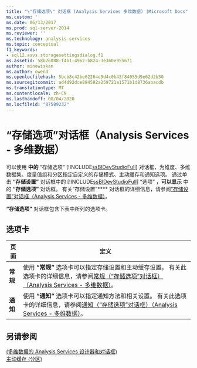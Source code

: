 ```yaml
---
title: "\"存储选项\" 对话框 (Analysis Services 多维数据) |Microsoft Docs"
ms.custom: ''
ms.date: 06/13/2017
ms.prod: sql-server-2014
ms.reviewer: ''
ms.technology: analysis-services
ms.topic: conceptual
f1_keywords:
- sql12.asvs.storagesettingsdialog.f1
ms.assetid: 58b26088-f4b1-4962-b824-3e360e955671
author: minewiskan
ms.author: owend
ms.openlocfilehash: 5bcb8c42be62264e9d4c0b43f84055d9e62d2b50
ms.sourcegitcommit: ad4d92dce894592a259721a1571b1d8736abacdb
ms.translationtype: MT
ms.contentlocale: zh-CN
ms.lasthandoff: 08/04/2020
ms.locfileid: "87589232"
---
```

# <a name="storage-options-dialog-box-analysis-services---multidimensional-data"></a>“存储选项”对话框（Analysis Services - 多维数据）
  可以使用 **中的** “存储选项” [!INCLUDE[ssBIDevStudioFull](../includes/ssbidevstudiofull-md.md)] 对话框，为维度、多维数据集、度量值组和分区指定自定义的存储模式、主动缓存和通知选项。 通过单击 **“存储设置”** 对话框中的 [!INCLUDE[ssBIDevStudioFull](../includes/ssbidevstudiofull-md.md)] “选项” **，可以显示** 中的 **“存储选项”** 对话框。 有关“存储设置”**** 对话框的详细信息，请参阅[“存储设置”对话框（Analysis Services - 多维数据）](storage-settings-dialog-box-analysis-services-multidimensional-data.md)。  
  
 **“存储选项”** 对话框包含下表中所列的选项卡。  
  
## <a name="tabs"></a>选项卡  
  
|页面|定义|  
|----------|----------------|  
|**常规**|使用 **“常规”** 选项卡可以指定存储设置和主动缓存设置。 有关此选项卡的详细信息，请参阅[常规（“存储选项”对话框）（Analysis Services - 多维数据）](general-storage-options-dialog-box-analysis-services-multidimensional-data.md)。|  
|**通知**|使用 **“通知”** 选项卡可以指定通知方法和相关设置。 有关此选项卡的详细信息，请参阅[通知（“存储选项”对话框）（Analysis Services - 多维数据）](notifications-storage-options-dialog-analysis-services-multidimensional-data.md)。|  
  
## <a name="see-also"></a>另请参阅  
 [&#40;多维数据的 Analysis Services 设计器和对话框&#41;](analysis-services-designers-and-dialog-boxes-multidimensional-data.md)   
 [主动缓存 &#40;分区&#41;](multidimensional-models-olap-logical-cube-objects/partitions-proactive-caching.md)  
  
  
